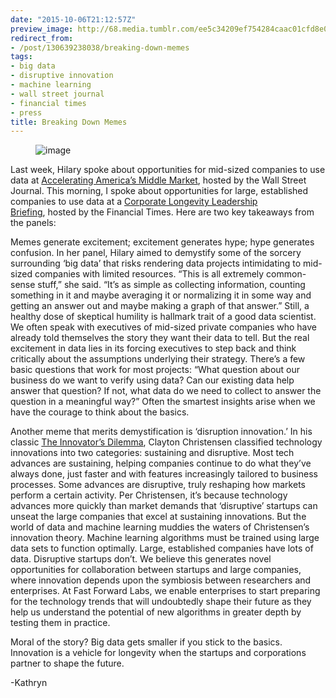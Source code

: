 ```yaml
---
date: "2015-10-06T21:12:57Z"
preview_image: http://68.media.tumblr.com/ee5c34209ef754284caac01cfd8e0374/tumblr_inline_nvtfasBYBg1ta78fg_540.png
redirect_from:
- /post/130639238038/breaking-down-memes
tags:
- big data
- disruptive innovation
- machine learning
- wall street journal
- financial times
- press
title: Breaking Down Memes
---
```


<figure data-orig-width="758" data-orig-height="508" class="tmblr-full"><img src="http://68.media.tumblr.com/ee5c34209ef754284caac01cfd8e0374/tumblr_inline_nvtfasBYBg1ta78fg_540.png" alt="image" data-orig-width="758" data-orig-height="508"/></figure><p>Last week, Hilary spoke about opportunities for mid-sized companies to use data at <a href="http://www.wsj.com/articles/michele-chambers-hilary-mason-jerry-wolfe-on-big-data-1444096892">Accelerating America’s Middle Market</a>, hosted by the Wall Street Journal. This morning, I spoke about opportunities for large, established companies to use data at a <a href="https://live.ft.com/Events/2015/Corporate-Longevity-Leadership-Briefing-New-York">Corporate Longevity Leadership Briefing</a>, hosted by the Financial Times. Here are two key takeaways from the panels: </p><p>Memes generate excitement; excitement generates hype; hype generates confusion. In her panel, Hilary aimed to demystify some of the sorcery surrounding ‘big data’ that risks rendering data projects intimidating to mid-sized companies with limited resources. “This is all extremely common-sense stuff,” she said. “It’s as simple as collecting information, counting something in it and maybe averaging it or normalizing it in some way and getting an answer out and maybe making a graph of that answer.” Still, a healthy dose of skeptical humility is hallmark trait of a good data scientist. We often speak with executives of mid-sized private companies who have already told themselves the story they want their data to tell. But the real excitement in data lies in its forcing executives to step back and think critically about the assumptions underlying their strategy. There’s a few basic questions that work for most projects: “What question about our business do we want to verify using data? Can our existing data help answer that question? If not, what data do we need to collect to answer the question in a meaningful way?” Often the smartest insights arise when we have the courage to think about the basics. </p><p>Another meme that merits demystification is ‘disruption innovation.’ In his classic <a href="https://en.wikipedia.org/wiki/The_Innovator%27s_Dilemma">The Innovator’s Dilemma</a>, Clayton Christensen classified technology innovations into two categories: sustaining and disruptive. Most tech advances are sustaining, helping companies continue to do what they’ve always done, just faster and with features increasingly tailored to business processes. Some advances are disruptive, truly reshaping how markets perform a certain activity. Per Christensen, it’s because technology advances more quickly than market demands that ‘disruptive’ startups can unseat the large companies that excel at sustaining innovations. But the world of data and machine learning muddies the waters of Christensen’s innovation theory. Machine learning algorithms must be trained using large data sets to function optimally. Large, established companies have lots of data. Disruptive startups don’t. We believe this generates novel opportunities for collaboration between startups and large companies, where innovation depends upon the symbiosis between researchers and enterprises. At Fast Forward Labs, we enable enterprises to start preparing for the technology trends that will undoubtedly shape their future as they help us understand the potential of new algorithms in greater depth by testing them in practice. </p><p>Moral of the story? Big data gets smaller if you stick to the basics. Innovation is a vehicle for longevity when the startups and corporations partner to shape the future. </p><p>-Kathryn</p>
